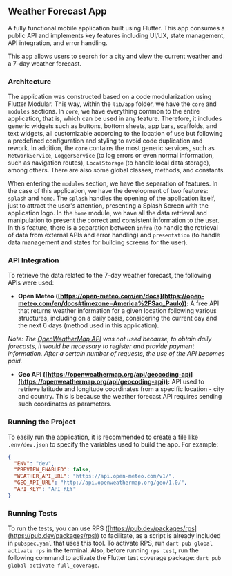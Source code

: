 ## **Weather Forecast App**

A fully functional mobile application built using Flutter. This app consumes a public API and implements key features including UI/UX, state management, API integration, and error handling.

This app allows users to search for a city and view the current weather and a 7-day weather forecast.

### **Architecture**

The application was constructed based on a code modularization using Flutter Modular. This way, within the `lib/app` folder, we have the `core` and `modules` sections. In `core`, we have everything common to the entire application, that is, which can be used in any feature. Therefore, it includes generic widgets such as buttons, bottom sheets, app bars, scaffolds, and text widgets, all customizable according to the location of use but following a predefined configuration and styling to avoid code duplication and rework. In addition, the `core` contains the most generic services, such as `NetworkService`, `LoggerService` (to log errors or even normal information, such as navigation routes), `LocalStorage` (to handle local data storage), among others. There are also some global classes, methods, and constants.

When entering the `modules` section, we have the separation of features. In the case of this application, we have the development of two features: `splash` and `home`.
The `splash` handles the opening of the application itself, just to attract the user's attention, presenting a Splash Screen with the application logo.
In the `home` module, we have all the data retrieval and manipulation to present the correct and consistent information to the user. In this feature, there is a separation between `infra` (to handle the retrieval of data from external APIs and error handling) and `presentation` (to handle data management and states for building screens for the user).

### **API Integration**

To retrieve the data related to the 7-day weather forecast, the following APIs were used:

- **Open Meteo ([https://open-meteo.com/en/docs](https://open-meteo.com/en/docs#timezone=America%2FSao_Paulo)):** A free API that returns weather information for a given location following various structures, including on a daily basis, considering the current day and the next 6 days (method used in this application).

_Note: The [OpenWeatherMap API](https://openweathermap.org/api/one-call-3) was not used because, to obtain daily forecasts, it would be necessary to register and provide payment information. After a certain number of requests, the use of the API becomes paid._

- **Geo API ([https://openweathermap.org/api/geocoding-api](https://openweathermap.org/api/geocoding-api)):** API used to retrieve latitude and longitude coordinates from a specific location - city and country. This is because the weather forecast API requires sending such coordinates as parameters.

### **Running the Project**

To easily run the application, it is recommended to create a file like `.env/dev.json` to specify the variables used to build the app. For example:

```json
{
  "ENV": "dev",
  "PREVIEW_ENABLED": false,
  "WEATHER_API_URL": "https://api.open-meteo.com/v1/",
  "GEO_API_URL": "http://api.openweathermap.org/geo/1.0/",
  "API_KEY": "API_KEY"
}
```

### **Running Tests**

To run the tests, you can use RPS ([https://pub.dev/packages/rps](https://pub.dev/packages/rps)) to facilitate, as a script is already included in `pubspec.yaml` that uses this tool.
To activate RPS, run `dart pub global activate rps` in the terminal.
Also, before running `rps test`, run the following command to activate the Flutter test coverage package: `dart pub global activate full_coverage`.
